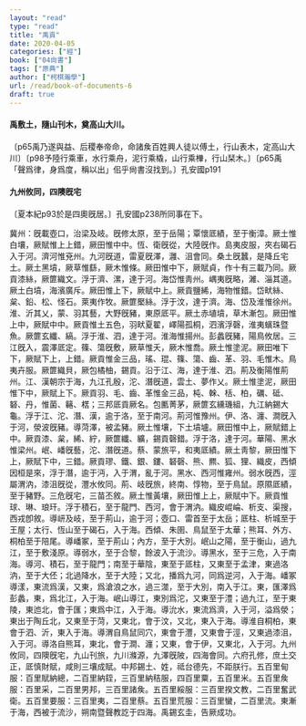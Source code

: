 ```yaml
---
layout: "read"
type: "read"
title: "禹貢"
date: 2020-04-05
categories: ["經"]
book: ["04尙書"]
tags: ["原典"]
author: ["柯棋瀚學"]
url: /read/book-of-documents-6
draft: true
---
```


#### 禹敷土，隨山刊木，奠高山大川。

〔p65禹乃遂與益、后稷奉帝命，命諸矦百姓興人徒以傅土，行山表木，定高山大川〕〔p98予陸行乘車，水行乘舟，泥行乘橇，山行乘檋，行山栞木。〕〔p65禹「聲爲律，身爲度，稱以出」佀乎尙書沒找到。〕孔安國p191

#### 九州攸同，四隩旣宅

〔夏本紀p93於是四奧旣居。〕孔安國p238所同事在下。

冀州：旣載壺口，治梁及岐。旣修太原，至于岳陽；覃懷厎績，至于衡漳。厥土惟白壤，厥賦惟上上錯，厥田惟中中。恆、衛旣從，大陸旣作。島夷皮服，夾右碣石入于河。濟河惟兗州。九河旣道，雷夏旣澤，灉、沮會同。桑土旣蠶，是降丘宅土。厥土黑墳，厥草惟繇，厥木惟條。厥田惟中下，厥賦貞，作十有三載乃同。厥貢漆絲，厥篚織文。浮于濟、漯，達于河。海岱惟靑州。嵎夷旣略，濰、淄其道。厥土白墳，海濱廣斥。厥田惟上下，厥賦中上。厥貢鹽絺，海物惟錯。岱畎絲、枲、鉛、松、怪石。萊夷作牧。厥篚檿絲。浮于汶，達于濟。海、岱及淮惟徐州。淮、沂其乂，蒙、羽其藝，大野旣豬，東原厎平。厥土赤埴墳，草木漸包。厥田惟上中，厥賦中中。厥貢惟土五色，羽畎夏翟，嶧陽孤桐，泗濱浮磬，淮夷蠙珠暨魚。厥篚玄纖、縞。浮于淮、泗，達于河。淮海惟揚州。彭蠡旣豬，陽鳥攸居。三江旣入，震澤厎定。篠、簜旣敷，厥草惟夭，厥木惟喬。厥土惟塗泥。厥田唯下下，厥賦下上，上錯。厥貢惟金三品，瑤、琨、篠、簜、齒、革、羽、毛惟木。鳥夷卉服。厥篚織貝，厥包橘柚，錫貢。沿于江、海，達于淮、泗。荊及衡陽惟荊州。江、漢朝宗于海，九江孔殷，沱、潛旣道，雲土、夢作乂。厥土惟塗泥，厥田惟下中，厥賦上下。厥貢羽、毛、齒、革惟金三品，杶、榦、栝、柏，礪、砥、砮、丹，惟菌、簵、楛；三邦厎貢厥名。包匭菁茅，厥篚玄纁璣組，九江納錫大龜。浮于江、沱、潛、漢，逾于洛，至于南河。荊河惟豫州。伊、洛、瀍、澗旣入于河，滎波旣豬。導菏澤，被孟豬。厥土惟壤，下土墳壚。厥田惟中上，厥賦錯上中。厥貢漆、枲，絺、紵，厥篚纖、纊，錫貢磬錯。浮于洛，達于河。華陽、黑水惟梁州。岷、嶓旣藝，沱、潛旣道。蔡、蒙旅平，和夷厎績。厥土靑黎，厥田惟下上，厥賦下中，三錯。厥貢璆、鐵、銀、鏤、砮磬、熊、羆、狐、狸、織皮，西傾因桓是來，浮于潛，逾于沔，入于渭，亂于河。黑水、西河惟雍州。弱水旣西，涇屬渭汭，漆沮旣從，灃水攸同。荊、岐旣旅，終南、惇物，至于鳥鼠。原隰厎績，至于豬野。三危旣宅，三苗丕敘。厥土惟黃壤，厥田惟上上，厥賦中下。厥貢惟球、琳、琅玕。浮于積石，至于龍門、西河，會于渭汭。織皮崐崘、析支、渠搜，西戎卽敘。導岍及岐，至于荊山，逾于河；壺口、雷首至于太岳；厎柱、析城至于王屋；太行、恆山至于碣石，入于海。西傾、朱圉、鳥鼠至于太華；熊耳、外方、桐柏至于陪尾。導嶓冢，至于荊山；內方，至于大別。岷山之陽，至于衡山，過九江，至于敷淺原。導弱水，至于合黎，餘波入于流沙。導黑水，至于三危，入于南海。導河、積石，至于龍門；南至于華陰，東至于厎柱，又東至于孟津，東過洛汭，至于大伾；北過降水，至于大陸；又北，播爲九河，同爲逆河，入于海。嶓冢導漾，東流爲漢，又東，爲滄浪之水，過三澨，至于大別，南入于江。東，匯澤爲彭蠡，東，爲北江，入于海。岷山導江，東別爲沱，又東至于澧；過九江，至于東陵，東迆北，會于匯；東爲中江，入于海。導沇水，東流爲濟，入于河，溢爲滎；東出于陶丘北，又東至于菏，又東北，會于汶，又北，東入于海。導淮自桐柏，東會于泗、沂，東入于海。導渭自鳥鼠同穴，東會于灃，又東會于涇，又東過漆沮，入于河。導洛自熊耳，東北，會于澗、瀍；又東，會于伊，又東北，入于河。九州攸同，四隩旣宅，九山刊旅，九川滌源，九澤旣陂，四海會同。六府孔修，庶土交正，厎慎財賦，咸則三壤成賦。中邦錫土、姓，祗台德先，不距朕行。五百里甸服：百里賦納總，二百里納銍，三百里納秸服，四百里粟，五百里米。五百里矦服：百里采，二百里男邦，三百里諸矦。五百里綏服：三百里揆文教，二百里奮武衛。五百里要服：三百里夷，二百里蔡。五百里荒服：三百里蠻，二百里流。東漸于海，西被于流沙，朔南暨聲教訖于四海。禹錫玄圭，告厥成功。
